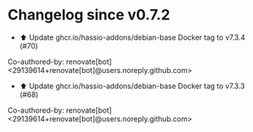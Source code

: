 # Changelog since v0.7.2
- ⬆️ Update ghcr.io/hassio-addons/debian-base Docker tag to v7.3.4 (#70)

Co-authored-by: renovate[bot] <29139614+renovate[bot]@users.noreply.github.com> 
- ⬆️ Update ghcr.io/hassio-addons/debian-base Docker tag to v7.3.3 (#68)

Co-authored-by: renovate[bot] <29139614+renovate[bot]@users.noreply.github.com> 
